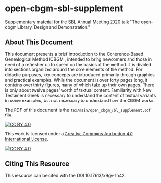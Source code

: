 # open-cbgm-sbl-supplement
Supplementary material for the SBL Annual Meeting 2020 talk "The open-cbgm Library: Design and Demonstration."

## About This Document
This document presents a brief introduction to the Coherence-Based Genealogical Method (CBGM), intended to bring newcomers and those in need of a refresher up to speed on the basics of the method. It is divided into sections organized around the core elements of the method. For didactic purposes, key concepts are introduced primarily through graphics and practical examples. While the document is over forty pages long, it contains over thirty figures, many of which take up their own pages. There is only about twelve pages' worth of textual content. Familiarity with New Testament Greek is necessary to understand the content of textual variants in some examples, but not necessary to understand how the CBGM works.

The PDF of this document is the `tex/main/open_cbgm_sbl_supplement.pdf` file.

[![CC BY 4.0][cc-by-shield]][cc-by]

This work is licensed under a
[Creative Commons Attribution 4.0 International License][cc-by].

[![CC BY 4.0][cc-by-image]][cc-by]

[cc-by]: http://creativecommons.org/licenses/by/4.0/
[cc-by-image]: https://i.creativecommons.org/l/by/4.0/88x31.png
[cc-by-shield]: https://img.shields.io/badge/License-CC%20BY%204.0-lightgrey.svg

## Citing This Resource

This resource can be cited with the DOI 10.17613/x9gv-1h42.
